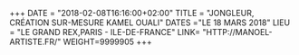 +++
DATE = "2018-02-08T16:16:00+02:00"
TITLE = "JONGLEUR, CRÉATION SUR-MESURE KAMEL OUALI"
DATES ="LE 18 MARS 2018"
LIEU = "LE GRAND REX,PARIS - ILE-DE-FRANCE"
LINK= "HTTP://MANOEL-ARTISTE.FR/"
WEIGHT=9999905
+++
